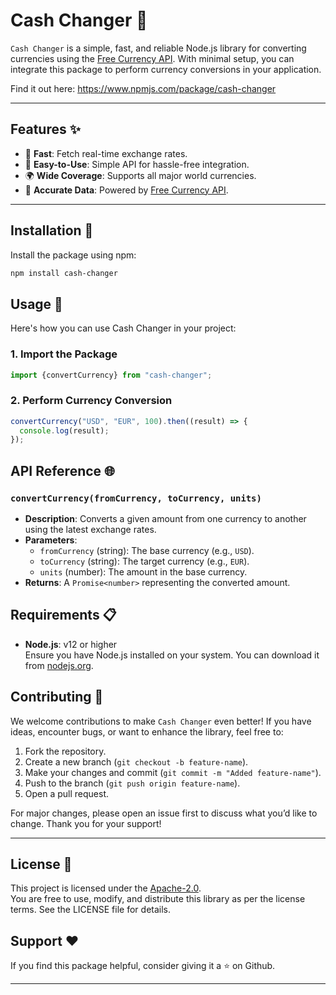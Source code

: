 # Cash Changer 💱

`Cash Changer` is a simple, fast, and reliable Node.js library for converting currencies using the [Free Currency API](https://freecurrencyapi.com/). With minimal setup, you can integrate this package to perform currency conversions in your application.

Find it out here: <https://www.npmjs.com/package/cash-changer>

---

## Features ✨

- 🚀 **Fast**: Fetch real-time exchange rates.
- 🧩 **Easy-to-Use**: Simple API for hassle-free integration.
- 🌍 **Wide Coverage**: Supports all major world currencies.
- 📡 **Accurate Data**: Powered by [Free Currency API](https://freecurrencyapi.com/).

---

## Installation 🔧

Install the package using npm:

```bash
npm install cash-changer
```

## Usage 📘

Here's how you can use Cash Changer in your project:

### 1. Import the Package

```javascript
import {convertCurrency} from "cash-changer";
```

### 2. Perform Currency Conversion

```javascript
convertCurrency("USD", "EUR", 100).then((result) => {
  console.log(result);
});
```

## API Reference 🌐

### `convertCurrency(fromCurrency, toCurrency, units)`

- **Description**: Converts a given amount from one currency to another using the latest exchange rates.
- **Parameters**:
  - `fromCurrency` (string): The base currency (e.g., `USD`).
  - `toCurrency` (string): The target currency (e.g., `EUR`).
  - `units` (number): The amount in the base currency.
- **Returns**: A `Promise<number>` representing the converted amount.

## Requirements 📋

- **Node.js**: v12 or higher  
  Ensure you have Node.js installed on your system. You can download it from [nodejs.org](https://nodejs.org/).

## Contributing 🤝

We welcome contributions to make `Cash Changer` even better! If you have ideas, encounter bugs, or want to enhance the library, feel free to:

1. Fork the repository.
2. Create a new branch (`git checkout -b feature-name`).
3. Make your changes and commit (`git commit -m "Added feature-name"`).
4. Push to the branch (`git push origin feature-name`).
5. Open a pull request.

For major changes, please open an issue first to discuss what you’d like to change. Thank you for your support!

---

## License 📜

This project is licensed under the [Apache-2.0](./LICENSE).  
You are free to use, modify, and distribute this library as per the license terms. See the LICENSE file for details.

## Support ❤️

If you find this package helpful, consider giving it a ⭐ on Github.

---

